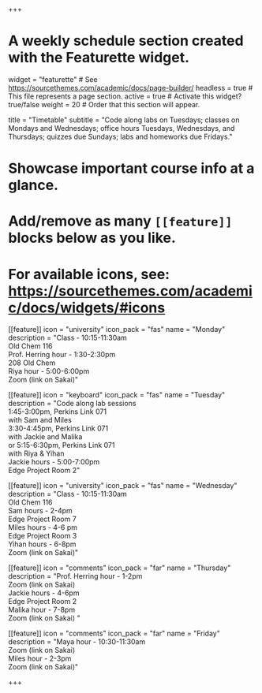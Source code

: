 +++
# A weekly schedule section created with the Featurette widget.
widget = "featurette"  # See https://sourcethemes.com/academic/docs/page-builder/
headless = true  # This file represents a page section.
active = true  # Activate this widget? true/false
weight = 20  # Order that this section will appear.

title = "Timetable"
subtitle = "Code along labs on Tuesdays; classes on Mondays and Wednesdays; office hours Tuesdays, Wednesdays, and Thursdays; quizzes due Sundays; labs and homeworks due Fridays."

# Showcase important course info at a glance.
# 
# Add/remove as many `[[feature]]` blocks below as you like.
# 
# For available icons, see: https://sourcethemes.com/academic/docs/widgets/#icons

[[feature]]
  icon = "university"
  icon_pack = "fas"
  name = "Monday"
  description = "Class - 10:15-11:30am <br> Old Chem 116 <br> Prof. Herring hour - 1:30-2:30pm <br> 208 Old Chem <br> Riya hour - 5:00-6:00pm <br> Zoom (link on Sakai)" 



[[feature]]
  icon = "keyboard"
  icon_pack = "fas"
  name = "Tuesday"
  description = "Code along lab sessions <br>1:45-3:00pm, Perkins Link 071 <br> with Sam and Miles <br>3:30-4:45pm, Perkins Link 071 <br> with Jackie and Malika <br>or 5:15-6:30pm, Perkins Link 071 <br> with Riya & Yihan <br> Jackie hours - 5:00-7:00pm <br> Edge Project Room 2"  
  
  
[[feature]]
  icon = "university"
  icon_pack = "fas"
  name = "Wednesday"
  description = "Class - 10:15-11:30am <br> Old Chem 116 <br> Sam hours - 2-4pm <br> Edge Project Room 7 <br> Miles hours - 4-6 pm <br> Edge Project Room 3 <br> Yihan hours - 6-8pm <br> Zoom (link on Sakai)" 


   
[[feature]]
  icon = "comments"
  icon_pack = "far"
  name = "Thursday"
  description = "Prof. Herring hour - 1-2pm <br> Zoom (link on Sakai) <br>  Jackie hours - 4-6pm <br> Edge Project Room 2 <br> Malika hour - 7-8pm <br> Zoom (link on Sakai) "  
  
 
[[feature]]
  icon = "comments"
  icon_pack = "far"
  name = "Friday"
  description = "Maya hour - 10:30-11:30am <br> Zoom (link on Sakai) <br> Miles hour - 2-3pm <br> Zoom (link on Sakai)"
  
 
+++
